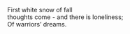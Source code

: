 First white snow of fall    
thoughts come - and there is loneliness;    
Of warriors’ dreams.    

